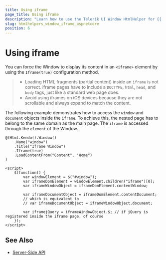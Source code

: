 ```yaml
---
title: Using iframe
page_title: Using iframe
description: "Learn how to use the Telerik UI Window HtmlHelper for {{ site.framework }} (MVC 6 or {{ site.framework }} MVC) with an iframe element."
slug: htmlhelpers_window_iframe_aspnetcore
position: 6
---
```


# Using iframe

You can force the Window to display its content in an `<iframe>` element by using the `Iframe(true)` configuration method.

> * Loading HTML fragments (partial content) inside an `iframe` is not correct. iframe pages have to include a `DOCTYPE`, `html`, `head`, and `body` tags, just like a standard web page does.
> * Avoid using iframes on iOS devices because they are not scrollable and always expand to match the content.

The following example demonstrates how to access the `window` and `document` objects inside the `iframe`. To achieve this, the nested page has to belong to the same domain as the main page. The `iframe` is accessed through the `element` of the Window.

    @(Html.Kendo().Window()
        .Name("window")
        .Title("Iframe Window")
        .Iframe(true)
        .LoadContentFrom("Content", "Home")
    )

    <script>
        $(function() {
            var windowElement = $("#window");
            var iframeDomElement = windowElement.children("iframe")[0];
            var iframeWindowObject = iframeDomElement.contentWindow;

            var iframeDocumentObject = iframeDomElement.contentDocument;
            // which is equivalent to
            // var iframeDocumentObject = iframeWindowObject.document;

            var iframejQuery = iframeWindowObject.$; // if jQuery is registered inside the iframe page, of course
        });
    </script>

## See Also

* [Server-Side API](/api/window)
